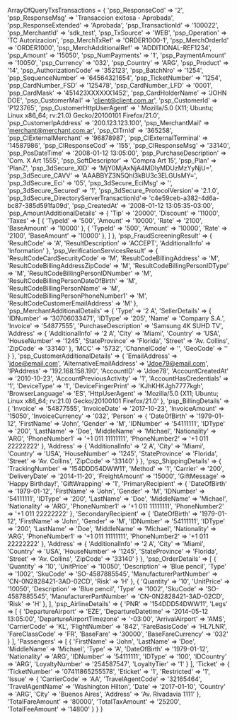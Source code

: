 ArrayOfQueryTxsTransactions = {
    'psp_ResponseCod' => '2',
    'psp_ResponseMsg' => 'Transaccion exitosa - Aprobada',
    'psp_ResponseExtended' => 'Aprobada',
    'psp_TransactionId' => '100022',
    'psp_MerchantId' => 'sdk_test',
    'psp_TxSource' => 'WEB',
    'psp_Operation' => 'TC  Autorizacion',
    'psp_MerchTxRef' => 'ORDER1000-1',
    'psp_MerchOrderId' => 'ORDER1000',
    'psp_MerchAdditionalRef' => 'ADDITIONAL-REF1234',
    'psp_Amount' => '15050',
    'psp_NumPayments' => '1',
    'psp_PaymentAmount' => '10050',
    'psp_Currency' => '032',
    'psp_Country' => 'ARG',
    'psp_Product' => '14',
    'psp_AuthorizationCode' => '352123',
    'psp_BatchNro' => '1254',
    'psp_SequenceNumber' => '64564321654',
    'psp_TicketNumber' => '1254',
    'psp_CardNumber_FSD' => '125478',
    'psp_CardNumber_LFD' => '0001',
    'psp_CardMask' => '451423XXXXXX1452',
    'psp_CardHolderName' => 'JOHN DOE',
    'psp_CustomerMail' => 'client@client.com.ar',
    'psp_CustomerId' => 'P123765',
    'psp_CustomerHttpUserAgent' => ' Mozilla/5.0 (X11; Ubuntu; Linux x86_64; rv:21.0) Gecko/20100101 Firefox/21.0',
    'psp_CustomerIpAddress' => '200.123.123.100',
    'psp_MerchantMail' => 'merchant@merchant.com.ar',
    'psp_ClTrnId' => '365258',
    'psp_ClExternalMerchant' => '96878987',
    'psp_ClExternalTerminal' => '14587986',
    'psp_ClResponseCod' => '155',
    'psp_ClResponseMsg' => '33140',
    'psp_PosDateTime' => '2008-01-12 13:05:00',
    'psp_PurchaseDescription' => 'Com. X Art 1555',
    'psp_SoftDescriptor' => 'Compra Art 15',
    'psp_Plan' => 'PlanZ',
    'psp_3dSecure_XID' => 'MjY0MjAxNjA4MDIyMDUzMzYyNjU=',
    'psp_3dSecure_CAVV' => 'AAABBYZ3N5Qhl3kBU3c3ELGUsMY=',
    'psp_3dSecure_Eci' => '05',
    'psp_3dSecure_EciMsg' => '',
    'psp_3dSecure_Secured' => '1',
    'psp_3dSecure_ProtocolVersion'=> '2.1.0', 
    'psp_3dSecure_DirectoryServerTransactionId'=> 'c4e59ceb-a382-4d6a-bc87-385d591fa09d',
    'psp_CreatedAt' => '2008-01-12 13:05:35-03:00',
    'psp_AmountAdditionalDetails'  => {
        'Tip' => '20000',
        'Discount' => '11000',
        'Taxes'  => [
            {
                'TypeId' => '500',
                'Amount' => '10000',
                'Rate' => '2100',
                'BaseAmount' => '10000'
            },
            {
                'TypeId' => '500',
                'Amount' => '10000',
                'Rate' => '2100',
                'BaseAmount' => '10000'
            },
        ]
    },
    'psp_FraudScreeningResult'  => {
        'ResultCode' => 'A',
        'ResultDescription' => 'ACCEPT',
        'AdditionalInfo' => 'Information'
    },
    'psp_VerificationServicesResult'  => {
        'ResultCodeCardSecurityCode' => 'M',
        'ResultCodeBillingAddress' => 'M',
        'ResultCodeBillingAddressZipCode' => 'M',
        'ResultCodeBillingPersonIDType' => 'M',
        'ResultCodeBillingPersonIDNumber' => 'M',
        'ResultCodeBillingPersonDateOfBirth' => 'M',
        'ResultCodeBillingPersonName' => 'M',
        'ResultCodeBillingPersonPhoneNumber1' => 'M',
        'ResultCodeCustomerEmailAddress' => 'M'
    },
    'psp_MerchantAdditionalDetails'  => {
        'Type' => '2 A',
        'SellerDetails'  => {
            'IDNumber' => '30706033471',
            'IDType' => '205',
            'Name' => 'Company S.A.',
            'Invoice' => '54877555',
            'PurchaseDescription' => 'Samsung 4K SUHD TV',
            'Address'  => {
                'AdditionalInfo' => '2 A',
                'City' => 'Miami',
                'Country' => 'USA',
                'HouseNumber' => '1245',
                'StateProvince' => 'Florida',
                'Street' => 'Av. Collins',
                'ZipCode' => '33140'
                    },
            'MCC' => '5732',
            'ChannelCode' => '',
            'GeoCode' => ''
            }
    },
    'psp_CustomerAdditionalDetails'  => {
        'EmailAddress' => 'jdoe@email.com',
        'AlternativeEmailAddress' => 'Jdoe79@email.com',
        'IPAddress' => '192.168.158.190',
        'AccountID' => 'Jdoe78',
        'AccountCreatedAt' => '2010-10-23',
        'AccountPreviousActivity' => '1',
        'AccountHasCredentials' => '1',
        'DeviceType' => '1',
        'DeviceFingerPrint' => 'KJhKHKJgh7777kgh',
        'BrowserLanguage' => 'ES',
        'HttpUserAgent' => 'Mozilla/5.0 (X11; Ubuntu; Linux x86_64; rv:21.0) Gecko/20100101 Firefox/21.0'
    },
    'psp_BillingDetails'  => {
        'Invoice' => '54877555',
        'InvoiceDate' => '2017-10-23',
        'InvoiceAmount' => '15050',
        'InvoiceCurrency' => '032',
        'Person'  => {
            'DateOfBirth' => '1979-01-12',
            'FirstName' => 'John',
            'Gender' => 'M',
            'IDNumber' => '54111111',
            'IDType' => '200',
            'LastName' => 'Doe',
            'MiddleName' => 'Michael',
            'Nationality' => 'ARG',
            'PhoneNumber1' => '+1 011 11111111',
            'PhoneNumber2' => '+1 011 22222222'
            },
        'Address'  => {
            'AdditionalInfo' => '2 A',
            'City' => 'Miami',
            'Country' => 'USA',
            'HouseNumber' => '1245',
            'StateProvince' => 'Florida',
            'Street' => 'Av. Collins',
            'ZipCode' => '33140'
            }
    },
    'psp_ShippingDetails'  => {
        'TrackingNumber' => '154DDD54DWW11',
        'Method' => '1',
        'Carrier' => '200',
        'DeliveryDate' => '2014-11-20',
        'FreightAmount' => '15000',
        'GiftMessage' => 'Happy Birthday!',
        'GiftWrapping' => '1',
        'PrimaryRecipient'  => {
            'DateOfBirth' => '1979-01-12',
            'FirstName' => 'John',
            'Gender' => 'M',
            'IDNumber' => '54111111',
            'IDType' => '200',
            'LastName' => 'Doe',
            'MiddleName' => 'Michael',
            'Nationality' => 'ARG',
            'PhoneNumber1' => '+1 011 11111111',
            'PhoneNumber2' => '+1 011 22222222'
            },
        'SecondaryRecipient'  => {
            'DateOfBirth' => '1979-01-12',
            'FirstName' => 'John',
            'Gender' => 'M',
            'IDNumber' => '54111111',
            'IDType' => '200',
            'LastName' => 'Doe',
            'MiddleName' => 'Michael',
            'Nationality' => 'ARG',
            'PhoneNumber1' => '+1 011 11111111',
            'PhoneNumber2' => '+1 011 22222222'
            },
        'Address'  => {
            'AdditionalInfo' => '2 A',
            'City' => 'Miami',
            'Country' => 'USA',
            'HouseNumber' => '1245',
            'StateProvince' => 'Florida',
            'Street' => 'Av. Collins',
            'ZipCode' => '33140'
            }
    },
    'psp_OrderDetails'  => [
        {
            'Quantity' => '10',
            'UnitPrice' => '10050',
            'Description' => 'Blue pencil',
            'Type' => '1002',
            'SkuCode' => 'SO-4587885545',
            'ManufacturerPartNumber' => 'CN-0N2828421-3AD-02CD',
            'Risk' => 'H'
        },
        {
            'Quantity' => '10',
            'UnitPrice' => '10050',
            'Description' => 'Blue pencil',
            'Type' => '1002',
            'SkuCode' => 'SO-4587885545',
            'ManufacturerPartNumber' => 'CN-0N2828421-3AD-02CD',
            'Risk' => 'H'
        },
    ],
    'psp_AirlineDetails'  => {
        'PNR' => '154DDD54DWW11',
        'Legs'  => [
            {
                'DepartureAirport' => 'EZE',
                'DepartureDatetime' => '2014-05-12 13:05:00',
                'DepartureAirportTimezone' => '-03:00',
                'ArrivalAirport' => 'AMS',
                'CarrierCode' => 'KL',
                'FlightNumber' => '842',
                'FareBasisCode' => 'HL7LNR',
                'FareClassCode' => 'FR',
                'BaseFare' => '30000',
                'BaseFareCurrency' => '032'
            }
        ],
        'Passengers'  => [
            {
                'FirstName' => 'John',
                'LastName' => 'Doe',
                'MiddleName' => 'Michael',
                'Type' => 'A',
                'DateOfBirth' => '1979-01-12',
                'Nationality' => 'ARG',
                'IDNumber' => '54111111',
                'IDType' => '100',
                'IDCountry' => 'ARG',
                'LoyaltyNumber' => '254587547',
                'LoyaltyTier' => '1'
            }
        ],
        'Ticket'  => {
            'TicketNumber' => '07411865255578',
            'Eticket' => '1',
            'Restricted' => '1',
            'Issue'  => {
                'CarrierCode' => 'AA',
                'TravelAgentCode' => '32165464',
                'TravelAgentName' => 'Washington Hilton',
                'Date' => '2017-01-10',
                'Country' => 'ARG',
                'City' => 'Buenos Aires',
                'Address' => 'Av. Rivadavia 1111'
                    },
            'TotalFareAmount' => '80000',
            'TotalTaxAmount' => '25200',
            'TotalFeeAmount' => '14800'
            }
    }
}